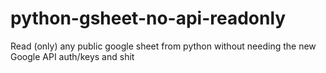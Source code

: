 # python-gsheet-no-api-readonly
Read (only) any public google sheet from python without needing the new Google API auth/keys and shit 
